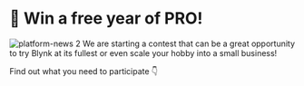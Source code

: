 # 🚀 Win a free year of PRO!
![platform-news 2](https://user-images.githubusercontent.com/120122081/221190700-1025401c-478f-4c0d-bf94-ba9034a3f691.png)
We are starting a contest that can be a great opportunity to try Blynk at its fullest or even scale your hobby into a small business! 

Find out what you need to participate 👇
